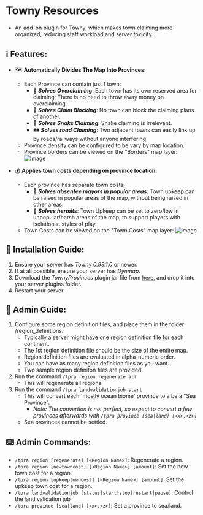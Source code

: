 # Towny Resources
- An add-on plugin for Towny, which makes town claiming more organized, reducing staff workload and server toxicity.

## :information_source: Features:
- :world_map: **Automatically Divides The Map Into Provinces:**
  - Each Province can contain just 1 town:
    - :money_with_wings: ***Solves Overclaiming***: Each town has its own reserved area for claiming; There is no need to throw away money on overclaiming.
    - :stop_sign: ***Solves Claim Blocking***: No town can block the claiming plans of another.
    - :snake: ***Solves Snake Claiming***: Snake claiming is irrelevant.
    - :railway_track: ***Solves road Claiming***: Two adjacent towns can easily link up by roads/railways without anyone interfering.
  - Province density can be configured to be vary by map location.
  - Province borders can be viewed on the "Borders" map layer: ![image](https://github.com/Goosius1/TownyProvinces/assets/50219223/9eb5849a-4540-49ba-b71f-26c128c3fc56)

- :moneybag: **Applies town costs depending on province location:**
  - Each province has separate town costs:
    - :tophat: ***Solves absentee mayors in popular areas***: Town upkeep can be raised in popular areas of the map, without being raised in other areas.
    - :santa: ***Solves hermits***: Town Upkeep can be set to zero/low in unpopular/harsh areas of the map, to support players with isolationist styles of play.
  - Town Costs can be viewed on the "Town Costs" map layer: ![image](https://github.com/Goosius1/TownyProvinces/assets/50219223/b5d6fdee-9625-4b2a-8edd-8a5b221e64e8)

## :floppy_disk: Installation Guide:
1. Ensure your server has *Towny 0.99.1.0* or newer.
2. If at all possible, ensure your server has *Dynmap*.
3. Download the *TownyProvinces* plugin jar file from [here](https://github.com/TownyAdvanced/TownyProvinces/releases), and drop it into your server plugins folder.
4. Restart your server.

## :book: Admin Guide:
1. Configure some region definition files, and place them in the folder: /region_definitions.
   - Typically a server might have one region definition file for each continent.
   - The 1st region definition file should be the size of the entire map.
   - Region definition files are evaluated in alpha-numeric order.
   - You can have as many region definition files as you want.
   - Two sample region definiton files are provided.
2. Run the command `/tpra region regenerate all`
   - This will regenerate all regions.
4. Run the command `/tpra landvalidationjob start` 
   - This will convert each 'mostly ocean biome' province to a be a "Sea Province". 
     - *Note: The convertion is not perfect, so expect to convert a few provinces afterwards with `/tpra province [sea|land] [<x>,<z>]`* 
   - Sea provinces cannot be settled.
  

## :keyboard: Admin Commands:
- `/tpra region [regenerate] [<Region Name>]`: Regenerate a region.
- `/tpra region [newtowncost] [<Region Name>] [amount]`: Set the new town cost for a region.
- `/tpra region [upkeeptowncost] [<Region Name>] [amount]`: Set the upkeep town cost for a region.
- `/tpra landvalidationjob [status|start|stop|restart|pause]`: Control the land validation job
- `/tpra province [sea|land] [<x>,<z>]`: Set a province to sea/land.
